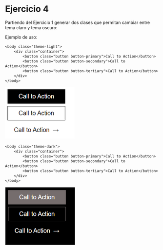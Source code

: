 # Ejercicio 4

Partiendo del Ejercicio 1 generar dos clases que permitan cambiar entre tema claro y tema oscuro:

Ejemplo de uso:

```
<body class="theme-light">
    <div class="container">
        <button class="button button-primary">Call to Action</button>
        <button class="button button-secondary">Call to Action</button>
        <button class="button button-tertiary">Call to Action</button>
    </div>
</body>
```

![Light](assets/exercise4_light.png)

```
<body class="theme-dark">
    <div class="container">
        <button class="button button-primary">Call to Action</button>
        <button class="button button-secondary">Call to Action</button>
        <button class="button button-tertiary">Call to Action</button>
    </div>
</body>
```

![Dark](assets/exercise4_dark.png)
